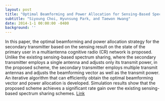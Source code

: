 ```yaml
---
layout: post
title: "Optimal Beamforming and Power Allocation for Sensing-Based Spectrum Sharing in Cognitive Radio Networks"
subtitle: "Siyoung Choi, Hyunsung Park, and Taewon Hwang"
date: 2014-1-1 00:00:00 -0400
background: ''
---
```


In this paper, the optimal beamforming and power allocation strategy for the secondary transmitter based on the sensing result on the state of the primary user in a multiantenna cognitive radio (CR) network is proposed. Unlike the existing sensing-based spectrum sharing, where the secondary transmitter employs a single antenna and adjusts only its transmit power, in the proposed scheme, the secondary transmitter employs multiple transmit antennas and adjusts the beamforming vector as well as the transmit power. An iterative algorithm that can efficiently obtain the optimal beamforming vector and power allocation is developed. Simulation results show that the proposed scheme achieves a significant rate gain over the existing sensing-based spectrum sharing schemes.
[Link](https://ieeexplore.ieee.org/document/6544275)